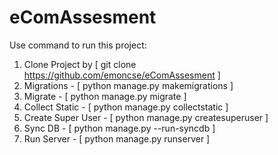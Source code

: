 # eComAssesment


Use command to run this project:

1. Clone Project by [ git clone https://github.com/emoncse/eComAssesment ]
2. Migrations - [ python manage.py makemigrations ]
3. Migrate - [ python manage.py migrate ]
4. Collect Static - [ python manage.py collectstatic ]
5. Create Super User - [ python manage.py createsuperuser ]
6. Sync DB - [ python manage.py --run-syncdb ]
7. Run Server - [ python manage.py runserver ]
